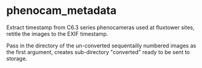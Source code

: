 # phenocam_metadata

Extract timestamp from C6.3 series phenocameras used at fluxtower sites, retitle the images to the EXIF timestamp.

Pass in the directory of the un-converted sequentailly numbered images as the first argument, creates sub-directory "converted" ready to be sent to storage.  